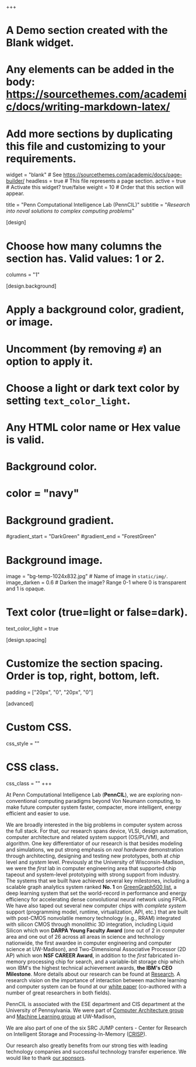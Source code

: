 +++
# A Demo section created with the Blank widget.
# Any elements can be added in the body: https://sourcethemes.com/academic/docs/writing-markdown-latex/
# Add more sections by duplicating this file and customizing to your requirements.

widget = "blank"  # See https://sourcethemes.com/academic/docs/page-builder/
headless = true  # This file represents a page section.
active = true  # Activate this widget? true/false
weight = 10  # Order that this section will appear.

title = "Penn Computational Intelligence Lab (PennCIL)"
subtitle = "_Research into noval solutions to complex computing problems_"

[design]
  # Choose how many columns the section has. Valid values: 1 or 2.
  columns = "1"

[design.background]
  # Apply a background color, gradient, or image.
  #   Uncomment (by removing `#`) an option to apply it.
  #   Choose a light or dark text color by setting `text_color_light`.
  #   Any HTML color name or Hex value is valid.

  # Background color.
  # color = "navy"
  
  # Background gradient.
  #gradient_start = "DarkGreen"
  #gradient_end = "ForestGreen"
  
  # Background image.
   image = "bg-temp-1024x832.jpg"  # Name of image in `static/img/`.
   image_darken = 0.6  # Darken the image? Range 0-1 where 0 is transparent and 1 is opaque.

  # Text color (true=light or false=dark).
  text_color_light = true

[design.spacing]
  # Customize the section spacing. Order is top, right, bottom, left.
  padding = ["20px", "0", "20px", "0"]

[advanced]
 # Custom CSS. 
 css_style = ""
 
 # CSS class.
 css_class = ""
+++

At Penn Computational Intelligence Lab (**PennCIL**), we are exploring non-conventional computing paradigms beyond Von Neumann computing, to make future computer system faster, compacter, more intelligent, energy efficient and easier to use.

We are broadly interested in the big problems in computer system across the full stack. For that, our research spans device, VLSI, design automation, computer architecture and related system support (OS/PL/VM), and algorithm. One key differentiator of our research is that besides modeling and simulations, we put strong emphasis on _real hardware_ demonstration through architecting, designing and testing new prototypes, both at _chip_ level and _system_ level. Previously at the University of Wisconsin-Madison, we were the _first_ lab in computer engineering area that supported chip tapeout and system-level prototyping with strong support from industry. The systems that we built have achieved several key milestones, including a scalable graph analytics system ranked **No. 1** on [GreenGraph500 list](https://graph500.org/?page_id=724), a deep learning system that set the world-record in performance and energy efficiency for accelerating dense convolutional neural network using FPGA. We have also taped out several new computer chips with _complete system_ support (programming model, runtime, virtualization, API, etc.) that are built with post-CMOS nonvolatile memory technology (e.g., RRAM) integrated with silicon CMOS through monolithic 3D integration, including Liquid Silicon which won **DARPA Young Faculty Award** (one out of 2 in computer area and one out of 26 across all areas in science and technology nationwide, the first awardee in computer engineering and computer science at UW-Madison), and Two-Dimensional Associative Processor (2D AP) which won **NSF CAREER Award**, in addition to the _first_ fabricated in-memory processing chip for search, and a variable-bit storage chip which won IBM's the highest technical achievement awards, **the IBM's CEO Milestone**. More details about our research can be found at [Research](#research). A research vision on the importance of interaction between machine learning and computer system can be found at our [white paper](https://arxiv.org/abs/1904.03257) (co-authored with a number of great researchers in both fields).

PennCIL is associated with the ESE department and CIS department at the University of Pennsylvania. We were part of [Computer Architecture group](http://pages.cs.wisc.edu/~arch/uwarch/) and [Machine Learning group](https://machinelearning.wisc.edu/) at UW-Madison, 

We are also part of one of the six SRC JUMP centers - Center for Research on Intelligent Storage and Processing-In-Memory ([CRISP](https://crisp.engineering.virginia.edu/staff)).

Our research also greatly benefits from our strong ties with leading technology companies and successful technology transfer experience. We would like to thank [our sponsors](#sponsors).